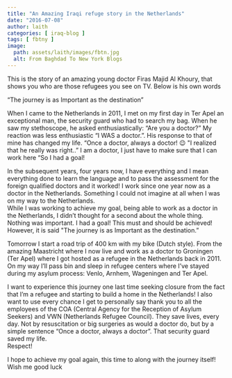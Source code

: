 ```yaml
---
title: "An Amazing Iraqi refuge story in the Netherlands"
date: "2016-07-08"
author: laith
categories: [ iraq-blog ]
tags: [ fbtny ]
image:
  path: assets/laith/images/fbtn.jpg
  alt: From Baghdad To New York Blogs
---
```


This is the story of an amazing young doctor Firas Majid Al Khoury, that shows you who are those refugees you see on TV. Below is his own words  

“The journey is as Important as the destination”

When I came to the Netherlands in 2011, I met on my first day in Ter Apel an exceptional man, the security guard who had to search my bag. When he saw my stethoscope, he asked enthusiastically: “Are you a doctor?” My reaction was less enthusiastic “I WAS a doctor.”. His response to that of mine has changed my life. “Once a doctor, always a doctor! 😉 "I realized that he really was right..” I am a doctor, I just have to make sure that I can work here “So I had a goal!  
  
In the subsequent years, four years now, I have everything and I mean everything done to learn the language and to pass the assessment for the foreign qualified doctors and it worked! I work since one year now as a doctor in the Netherlands. Something I could not imagine at all when I was on my way to the Netherlands.  
While I was working to achieve my goal, being able to work as a doctor in the Netherlands, I didn’t thought for a second about the whole thing. Nothing was important. I had a goal! This must and should be achieved! However, it is said "The journey is as Important as the destination.”  
  
Tomorrow I start a road trip of 400 km with my bike (Dutch style). From the amazing Maastricht where I now live and work as a doctor to Groningen (Ter Apel) where I got hosted as a refugee in the Netherlands back in 2011. On my way I’ll pass bin and sleep in refugee centers where I’ve stayed during my asylum process: Venlo, Arnhem, Wageningen and Ter Apel.  
  
I want to experience this journey one last time seeking closure from the fact that I’m a refugee and starting to build a home in the Netherlands! I also want to use every chance I get to personally say thank you to all the employees of the COA (Central Agency for the Reception of Asylum Seekers) and VWN (Netherlands Refugee Council). They save lives, every day. Not by resuscitation or big surgeries as would a doctor do, but by a simple sentence “Once a doctor, always a doctor”. That security guard saved my life.  
Respect!  
  
I hope to achieve my goal again, this time to along with the journey itself!  
Wish me good luck
